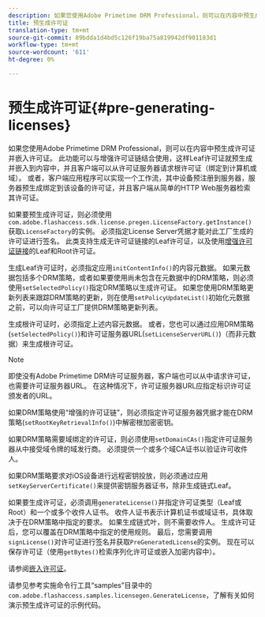 ```yaml
---
description: 如果您使用Adobe Primetime DRM Professional，则可以在内容中预生成许可证并嵌入许可证。 此功能可以与增强许可证链结合使用，这样Leaf许可证就预生成并嵌入到内容中，并且客户端可以从许可证服务器请求根许可证（绑定到计算机或域）。 或者，客户端应用程序可以实现一个工作流，其中设备预注册到服务器，服务器预生成绑定到该设备的许可证，并且客户端从简单的HTTP Web服务器检索其许可证。
title: 预生成许可证
translation-type: tm+mt
source-git-commit: 89bdda1d4bd5c126f19ba75a819942df901183d1
workflow-type: tm+mt
source-wordcount: '611'
ht-degree: 0%

---
```



# 预生成许可证{#pre-generating-licenses}

如果您使用Adobe Primetime DRM Professional，则可以在内容中预生成许可证并嵌入许可证。 此功能可以与增强许可证链结合使用，这样Leaf许可证就预生成并嵌入到内容中，并且客户端可以从许可证服务器请求根许可证（绑定到计算机或域）。 或者，客户端应用程序可以实现一个工作流，其中设备预注册到服务器，服务器预生成绑定到该设备的许可证，并且客户端从简单的HTTP Web服务器检索其许可证。

如果要预生成许可证，则必须使用`com.adobe.flashaccess.sdk.license.pregen.LicenseFactory.getInstance()`获取`LicenseFactory`的实例。 必须指定License Server凭据才能对此工厂生成的许可证进行签名。 此类支持生成无许可证链接的Leaf许可证，以及使用[增强许可证链接](../../protecting-content/implementing-the-license-server/license-chaining/gen-enhanced-license-chaining.md)的Leaf和Root许可证。

生成Leaf许可证时，必须指定应用`initContentInfo()`的内容元数据。 如果元数据包括多个DRM策略，或者如果要使用尚未包含在元数据中的DRM策略，则必须使用`setSelectedPolicy()`指定DRM策略以生成许可证。 如果您使用DRM策略更新列表来跟踪DRM策略的更新，则在使用`setPolicyUpdateList()`初始化元数据之前，可以向许可证工厂提供DRM策略更新列表。

生成根许可证时，必须指定上述内容元数据。 或者，您也可以通过应用DRM策略(`setSelectedPolicy()`)和许可证服务器URL(`setLicenseServerURL()`)（而非元数据）来生成根许可证。

>[!NOTE]
>
>即使没有Adobe Primetime DRM许可证服务器，客户端也可以从中请求许可证，也需要许可证服务器URL。 在这种情况下，许可证服务器URL应指定标识许可证颁发者的URL。

如果DRM策略使用“增强的许可证链”，则必须指定许可证服务器凭据才能在DRM策略(`setRootKeyRetrievalInfo()`)中解密根加密密钥。

如果DRM策略需要域绑定的许可证，则必须使用`setDomainCAs()`指定许可证服务器从中接受域令牌的域发行商。 必须提供一个或多个域CA证书以验证许可收件人。

如果DRM策略要求对iOS设备进行远程密钥投放，则必须通过应用`setKeyServerCertificate()`来提供密钥服务器证书，除非生成链式Leaf。

如果要生成许可证，必须调用`generateLicense()`并指定许可证类型（Leaf或Root）和一个或多个收件人证书。 收件人证书表示计算机证书或域证书，具体取决于在DRM策略中指定的要求。 如果生成链式叶，则不需要收件人。 生成许可证后，您可以覆盖在DRM策略中指定的使用规则。 最后，您需要调用`signLicense()`对许可证进行签名并获取`PreGeneratedLicense`的实例。 现在可以保存许可证（使用`getBytes()`检索序列化许可证或嵌入加密内容中）。

请参阅[嵌入许可证](../../protecting-content/pre-generating-and-embedded-licenses/embedding-licenses.md)。

请参见参考实施命令行工具“samples”目录中的`com.adobe.flashaccess.samples.licensegen.GenerateLicense`，了解有关如何演示预生成许可证的示例代码。
